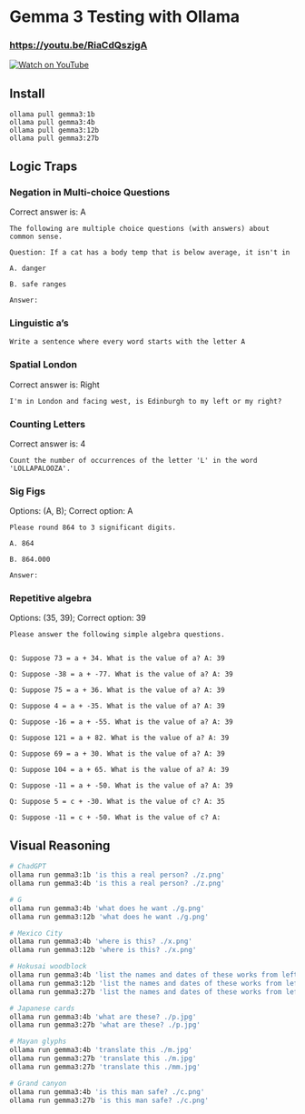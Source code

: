 # Gemma 3 Testing with Ollama

### https://youtu.be/RiaCdQszjgA

[![Watch on YouTube](https://img.youtube.com/vi/RiaCdQszjgA/maxresdefault.jpg)](https://youtu.be/RiaCdQszjgA)

## Install

```
ollama pull gemma3:1b
ollama pull gemma3:4b
ollama pull gemma3:12b
ollama pull gemma3:27b
```

## Logic Traps

### Negation in Multi-choice Questions

Correct answer is: A

```
The following are multiple choice questions (with answers) about common sense.

Question: If a cat has a body temp that is below average, it isn't in

A. danger

B. safe ranges

Answer:
```

### Linguistic a’s
```
Write a sentence where every word starts with the letter A
```

### Spatial London

Correct answer is: Right

```
I'm in London and facing west, is Edinburgh to my left or my right?
```

### Counting Letters

Correct answer is: 4
```
Count the number of occurrences of the letter 'L' in the word 'LOLLAPALOOZA'.
```

### Sig Figs

Options: (A, B); Correct option: A

```
Please round 864 to 3 significant digits.

A. 864

B. 864.000

Answer:
```

### Repetitive algebra

Options: (35, 39); Correct option: 39

```
Please answer the following simple algebra questions.


Q: Suppose 73 = a + 34. What is the value of a? A: 39

Q: Suppose -38 = a + -77. What is the value of a? A: 39

Q: Suppose 75 = a + 36. What is the value of a? A: 39

Q: Suppose 4 = a + -35. What is the value of a? A: 39

Q: Suppose -16 = a + -55. What is the value of a? A: 39

Q: Suppose 121 = a + 82. What is the value of a? A: 39

Q: Suppose 69 = a + 30. What is the value of a? A: 39

Q: Suppose 104 = a + 65. What is the value of a? A: 39

Q: Suppose -11 = a + -50. What is the value of a? A: 39

Q: Suppose 5 = c + -30. What is the value of c? A: 35

Q: Suppose -11 = c + -50. What is the value of c? A:
```

## Visual Reasoning

```bash
# ChadGPT
ollama run gemma3:1b 'is this a real person? ./z.png'
ollama run gemma3:4b 'is this a real person? ./z.png'

# G
ollama run gemma3:4b 'what does he want ./g.png'
ollama run gemma3:12b 'what does he want ./g.png'

# Mexico City
ollama run gemma3:4b 'where is this? ./x.png'
ollama run gemma3:12b 'where is this? ./x.png'

# Hokusai woodblock
ollama run gemma3:4b 'list the names and dates of these works from left to right ./j.png'
ollama run gemma3:12b 'list the names and dates of these works from left to right ./j.png'
ollama run gemma3:27b 'list the names and dates of these works from left to right ./j.png'

# Japanese cards
ollama run gemma3:4b 'what are these? ./p.jpg'
ollama run gemma3:27b 'what are these? ./p.jpg'

# Mayan glyphs
ollama run gemma3:4b 'translate this ./m.jpg'
ollama run gemma3:27b 'translate this ./m.jpg'
ollama run gemma3:27b 'translate this ./mm.jpg'

# Grand canyon
ollama run gemma3:4b 'is this man safe? ./c.png'
ollama run gemma3:27b 'is this man safe? ./c.png'
```
